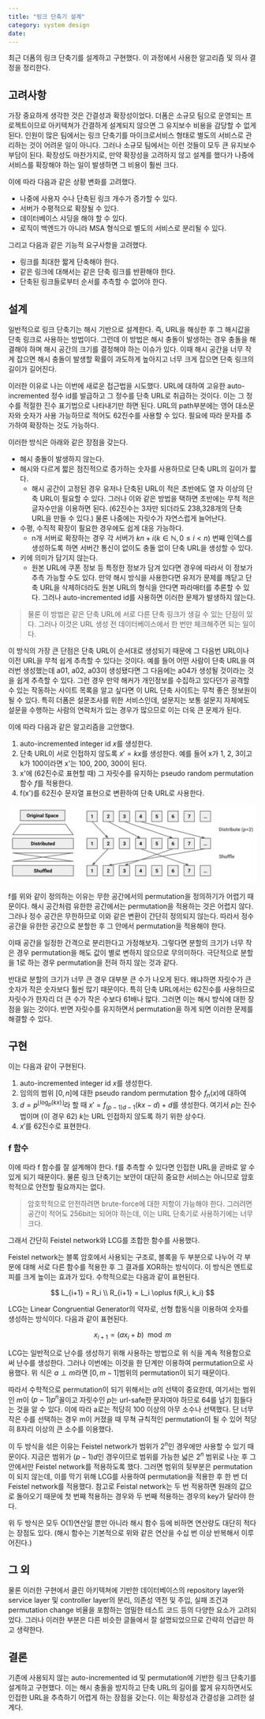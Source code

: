 ```yaml
---
title: "링크 단축기 설계"
category: system design
date:
---
```


최근 더폼의 링크 단축기를 설계하고 구현했다. 이 과정에서 사용한 알고리즘 및 의사 결정을 정리한다.

## 고려사항

가장 중요하게 생각한 것은 간결성과 확장성이었다. 더폼은 소규모 팀으로 운영되는 프로젝트이므로 아키텍쳐가 간결하게 설계되지 않으면 그 유지보수 비용을 감당할 수 없게 된다. 인원이 많은 팀에서는 링크 단축기를 마이크로서비스 형태로 별도의 서비스로 관리하는 것이 어려운 일이 아니다. 그러나 소규모 팀에서는 이런 것들이 모두 큰 유지보수 부담이 된다. 확장성도 마찬가지로, 만약 확장성을 고려하지 않고 설계를 했다가 나중에 서비스를 확장해야 하는 일이 발생하면 그 비용이 훨씬 크다.

이에 따라 다음과 같은 상황 변화를 고려했다.

- 나중에 사용자 수나 단축된 링크 개수가 증가할 수 있다.
- 서버가 수평적으로 확장될 수 있다.
- 데이터베이스 샤딩을 해야 할 수 있다.
- 로직이 백엔드가 아니라 MSA 형식으로 별도의 서비스로 분리될 수 있다.

그리고 다음과 같은 기능적 요구사항을 고려했다.

- 링크를 최대한 짧게 단축해야 한다.
- 같은 링크에 대해서는 같은 단축 링크를 반환해야 한다.
- 단축된 링크들로부터 순서를 추측할 수 없어야 한다.

## 설계

일반적으로 링크 단축기는 해시 기반으로 설계한다. 즉, URL을 해싱한 후 그 해시값을 단축 링크로 사용하는 방법이다. 그런데 이 방법은 해시 충돌이 발생하는 경우 충돌을 해결해야 하며 해시 공간의 크기를 결정해야 하는 이슈가 있다. 이때 해시 공간을 너무 작게 잡으면 해시 충돌이 발생할 확률이 과도하게 높아지고 너무 크게 잡으면 단축 링크의 길이가 길어진다.

이러한 이유로 나는 이번에 새로운 접근법을 시도했다. URL에 대하여 고유한 auto-incremented 정수 id를 발급하고 그 정수를 단축 URL로 취급하는 것이다. 이는 그 정수를 적절한 진수 표기법으로 나타내기만 하면 된다. URL의 path부분에는 영어 대소문자와 숫자가 사용 가능하므로 적어도 62진수를 사용할 수 있다. 필요에 따라 문자를 추가하여 확장하는 것도 가능하다.

이러한 방식은 아래와 같은 장점을 갖는다.

- 해시 충돌이 발생하지 않는다.
- 해시와 다르게 짧은 점진적으로 증가하는 숫자를 사용하므로 단축 URL의 길이가 짧다.
  - 해시 공간이 고정된 경우 유저나 단축된 URL이 적은 초반에도 열 자 이상의 단축 URL이 필요할 수 있다. 그러나 이와 같은 방법을 택하면 초반에는 무척 적은 글자수만을 이용하면 된다. (62진수는 3자만 되더라도 238,328개의 단축 URL을 만들 수 있다.) 물론 나중에는 자릿수가 자연스럽게 늘어난다.
- 수평, 수직적 확장이 필요한 경우에도 쉽게 대응 가능하다.
  - n개 서버로 확장하는 경우 각 서버가 $kn+i (k \in \mathbb{N}, 0 \leq i < n)$ 번째 인덱스를 생성하도록 하면 서버간 통신이 없이도 충돌 없이 단축 URL을 생성할 수 있다.
- 키에 의미가 담기지 않는다.
  - 원본 URL에 쿠폰 정보 등 특정한 정보가 담겨 있다면 경우에 따라서 이 정보가 추측 가능할 수도 있다. 만약 해시 방식을 사용한다면 유저가 문제를 깨닫고 단축 URL을 삭제하더라도 원본 URL의 형식을 안다면 파라매터를 추론할 수 있다. 그러나 auto-incremented id를 사용하면 이러한 문제가 발생하지 않는다.

> 물론 이 방법은 같은 단축 URL에 서로 다른 단축 링크가 생길 수 있는 단점이 있다. 그러나 이것은 URL 생성 전 데이터베이스에서 한 번만 체크해주면 되는 일이다.

이 방식의 가장 큰 단점은 단축 URL이 순서대로 생성되기 때문에 그 다음번 URL이나 이전 URL을 무척 쉽게 추측할 수 있다는 것이다. 예를 들어 어떤 사람이 단축 URL을 여러번 생성했는데 a01, a02, a03이 생성됐다면 그 다음에는 a04가 생성될 것이라는 것을 쉽게 추측할 수 있다. 그런 경우 만약 해커가 개인정보를 수집하고 있다던가 공격할 수 있는 작동하는 사이트 목록을 알고 싶다면 이 URL 단축 사이트는 무척 좋은 정보원이 될 수 있다. 특히 더폼은 설문조사를 위한 서비스인데, 설문지는 보통 설문지 자체에도 설문을 수행하는 사람의 연락처가 있는 경우가 많으므로 이는 더욱 큰 문제가 된다.

이에 따라 다음과 같은 알고리즘을 고안했다.

1. auto-incremented integer id $x$를 생성한다.
2. 단축 URL이 서로 인접하지 않도록 $x'=kx$를 생성한다. 예를 들어 x가 1, 2, 3이고 k가 100이라면 x'는 100, 200, 300이 된다.
3. x'에 (62진수로 표현할 때) 그 자릿수를 유지하는 pseudo random permutation 함수 $f$를 적용한다.
4. f(x')를 62진수 문자열 표현으로 변환하여 단축 URL로 사용한다.

![alt text](image.png)

f를 위와 같이 정의하는 이유는 무한 공간에서의 permutation을 정의하기가 어렵기 때문이다. 해시 공간처럼 유한한 공간에서는 permutation을 적용하는 것은 어렵지 않다. 그러나 정수 공간은 무한하므로 이와 같은 변환이 간단히 정의되지 않는다. 따라서 정수 공간을 유한한 공간으로 분할한 후 그 안에서 permutation을 적용해야 한다.

이때 공간을 일정한 간격으로 분리한다고 가정해보자. 그렇다면 분할의 크기가 너무 작은 경우 permutation을 해도 값이 별로 변하지 않으므로 무의미하다. 극단적으로 분할을 1로 하는 경우 permutation을 전혀 하지 않는 것과 같다.

반대로 분할의 크기가 너무 큰 경우 대부분 큰 수가 나오게 된다. 왜냐하면 자릿수가 큰 숫자가 작은 숫자보다 훨씬 많기 때문이다. 특히 단축 URL에서는 62진수를 사용하므로 자릿수가 한자리 더 큰 수가 작은 수보다 61배나 많다. 그러면 이는 해시 방식에 대한 장점을 잃는 것이다. 반면 자릿수를 유지하면서 permutation을 하게 되면 이러한 문제를 해결할 수 있다.

## 구현

이는 다음과 같이 구현된다.

1. auto-incremented integer id $x$를 생성한다.
2. 임의의 범위 $[0, n]$에 대한 pseudo random permutation 함수 $f_n(x)$에 대하여
3. $d=p^{\lfloor \log_p (kx) \rfloor}$라 할 때 $x' = f_{(p-1)d-1}(kx - d)+d$를 생성한다. 여기서 $p$는 진수법이며 (이 경우 62) $k$는 URL 인접하지 않도록 하기 위한 상수다.
4. $x'$를 62진수로 표현한다.

### f 함수

이에 따라 f 함수를 잘 설계해야 한다. f를 추측할 수 있다면 인접한 URL을 곧바로 알 수 있게 되기 때문이다. 물론 링크 단축기는 보안이 대단히 중요한 서비스는 아니므로 암호학적으로 안전할 필요까지는 없다.

> 암호학적으로 안전하려면 brute-force에 대한 저항이 가능해야 한다. 그러려면 공간이 적어도 256bit는 되어야 하는데, 이는 URL 단축기로 사용하기에는 너무 크다.

그래서 간단히 Feistel network와 LCG를 조합한 함수를 사용했다.

Feistel network는 블록 암호에서 사용되는 구조로, 블록을 두 부분으로 나누어 각 부분에 대해 서로 다른 함수를 적용한 후 그 결과를 XOR하는 방식이다. 이 방식은 엔트로피를 크게 높이는 효과가 있다. 수학적으로는 다음과 같이 표현된다.

$$
L_{i+1} = R_i \\
R_{i+1} = L_i \oplus f(R_i, k_i)
$$

LCG는 Linear Congruential Generator의 약자로, 선형 합동식을 이용하여 숫자를 생성하는 방식이다. 다음과 같이 표현된다.

$$
x_{i+1} = (ax_i + b) \mod m
$$

LCG는 일반적으로 난수를 생성하기 위해 사용하는 방법으로 위 식을 계속 적용함으로써 난수를 생성한다. 그러나 이번에는 이것을 한 단계만 이용하여 permutation으로 사용했다. 위 식은 $a\perp m$라면 $[0, m-1]$범위의 permutation이 되기 때문이다.

따라서 수학적으로 permutation이 되기 위해서는 $a$의 선택이 중요한데, 여기서는 범위인 $m$이 $(p-1)p^n$꼴이고 자릿수인 $p$는 url-safe한 문자여야 하므로 64를 넘기 힘들다는 것을 알 수 있다. 이에 따라 a로는 적당히 100 이상의 아무 소수나 선택했다. 단 너무 작은 수를 선택하는 경우 m이 커졌을 때 무쳑 규칙적인 permutation이 될 수 있어 적당히 8자리 이상의 큰 소수를 이용했다.

이 두 방식을 섞은 이유는 Feistel network가 범위가 $2^n$인 경우에만 사용할 수 있기 때문이다. 지금은 범위가 $(p-1)d$인 경우이므로 범위를 가능한 넓은 $2^n$ 범위로 나눈 후 그 안에서만 Feistel network를 적용하도록 했다. 그러면 범위의 뒷부분은 permutation이 되지 않는데, 이를 막기 위해 LCG를 사용하여 permutation을 적용한 후 한 번 더 Feistel network를 적용했다. 참고로 Feistal network는 두 번 적용하면 원래의 값으로 돌아오기 때문에 첫 번째 적용하는 경우와 두 번째 적용하는 경우의 key가 달라야 한다.

위 두 방식은 모두 O(1)연산일 뿐만 아니라 해시 함수 등에 비하면 연산량도 대단히 적다는 장점도 있다. (해시 함수는 기본적으로 위와 같은 연산을 수십 번 이상 반복해서 이루어진다.)

## 그 외

물론 이러한 구현에서 클린 아키텍쳐에 기반한 데이터베이스의 repository layer와 service layer 및 controller layer의 분리, 의존성 역전 및 주입, 실패 조건과 permutation change 비율을 포함하는 엄밀한 테스트 코드 등의 다양한 요소가 고려되었다. 그러나 이러한 부분은 다른 비슷한 글들에서 잘 설명되었으므로 간략히 언급만 하고 생략한다.

## 결론

기존에 사용되지 않는 auto-incremented id 및 permutation에 기반한 링크 단축기를 설계하고 구현했다. 이는 해시 충돌을 방지하고 단축 URL의 길이를 짧게 유지하면서도 인접한 URL을 추측하기 어렵게 하는 장점을 갖는다. 이는 확장성과 간결성을 고려한 설계다.
